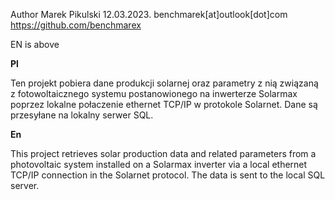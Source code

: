 Author Marek Pikulski 12.03.2023.
benchmarek[at]outlook[dot]com
https://github.com/benchmarex


EN is above

**Pl**

Ten projekt pobiera dane produkcji solarnej oraz parametry z nią związaną z fotowoltaicznego systemu postanowionego na inwerterze Solarmax poprzez lokalne połaczenie ethernet TCP/IP w protokole Solarnet. Dane są przesyłane na lokalny serwer SQL. 




**En**

This project retrieves solar production data and related parameters from a photovoltaic system installed on a Solarmax inverter via a local ethernet TCP/IP connection in the Solarnet protocol. The data is sent to the local SQL server.
